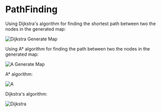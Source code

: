 # PathFinding

Using Dijkstra's algorithm for finding the shortest path between two the nodes in the generated map:


![Dijkstra Generate Map](https://user-images.githubusercontent.com/105854313/192741790-bba8b313-ae5b-40c9-b6a7-461ef3ba5656.png)

Using A* algorithm for finding the path between two the nodes in the generated map:


![A Generate Map](https://user-images.githubusercontent.com/105854313/192741787-76e7fbd8-4c8c-4741-8eae-406c9d826d2d.png)

 A* algorithm:
 

![A](https://user-images.githubusercontent.com/105854313/192741792-02428476-b54d-4013-82c7-d376454875e5.png)

Dijkstra's algorithm:


![Dijkstra](https://user-images.githubusercontent.com/105854313/192741793-942fd00e-bb53-421c-84cd-328fc7ff4af3.png)
